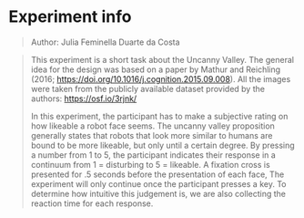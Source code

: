 # Experiment info
> Author: Julia Feminella Duarte da Costa

> This experiment is a short task about the Uncanny Valley. The general idea for the design was based on a paper by Mathur and Reichling (2016; https://doi.org/10.1016/j.cognition.2015.09.008). All the images were taken from the publicly available dataset provided by the authors: https://osf.io/3rjnk/
> 
> In this experiment, the participant has to make a subjective rating on how likeable a robot face seems. The uncanny valley proposition generally states that robots that look more similar to humans are bound to be more likeable, but only until a certain degree. By pressing a number from 1 to 5, the participant indicates their response in a continuum from 1 = disturbing to 5 = likeable. A fixation cross is presented for .5 seconds before the presentation of each face, The experiment will only continue once the participant presses a key. To determine how intuitive this judgement is, we are also collecting the reaction time for each response. 
